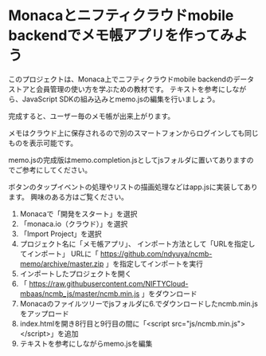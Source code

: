 # Monacaとニフティクラウドmobile backendでメモ帳アプリを作ってみよう

このプロジェクトは、Monaca上でニフティクラウドmobile backendのデータストアと会員管理の使い方を学ぶための教材です。
テキストを参考にしながら、JavaScript SDKの組み込みとmemo.jsの編集を行いましょう。

完成すると、ユーザー毎のメモ帳が出来上がります。

メモはクラウド上に保存されるので別のスマートフォンからログインしても同じものを表示可能です。

memo.jsの完成版はmemo.completion.jsとしてjsフォルダに置いてありますのでご参考にしてください。

ボタンのタップイベントの処理やリストの描画処理などはapp.jsに実装してあります。 興味のある方はご覧ください。

1. Monacaで「開発をスタート」を選択
2. 「monaca.io（クラウド）」を選択
3. 「Import Project」を選択
4. プロジェクト名に「メモ帳アプリ」、
   インポート方法として「URLを指定してインポート」
   URLに「 https://github.com/ndyuya/ncmb-memo/archive/master.zip 」を指定してインポートを実行
5. インポートしたプロジェクトを開く
6. 「 https://raw.githubusercontent.com/NIFTYCloud-mbaas/ncmb_js/master/ncmb.min.js 」をダウンロード
7. Monacaのファイルツリーでjsフォルダに6.でダウンロードしたncmb.min.jsをアップロード
8. index.htmlを開き8行目と9行目の間に「&lt;script src="js/ncmb.min.js"&gt;&lt;/script&gt;」を追加
9. テキストを参考にしながらmemo.jsを編集
